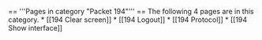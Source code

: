 <!-- DO NOT EDIT BELOW THIS LINE, OR CHANGE THIS COMMENT, CODE AUTOMATICALLY GENERATED BY category.sh -->
== '''Pages in category "Packet 194"''' == The following 4 pages are in
this category. \* \[\[194 Clear screen\]\] \* \[\[194 Logout\]\] \*
\[\[194 Protocol\]\] \* \[\[194 Show interface\]\]
